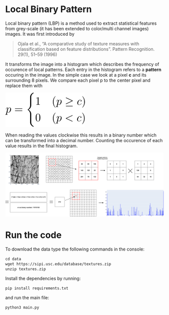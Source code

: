 # Local Binary Pattern

Local binary pattern (LBP) is a method used to extract statistical features from grey-scale (it has been extended to color/multi channel images) images.
It was first introduced by 

> Ojala et al., “A comparative study of texture 
measures with classification based on feature distributions”. Pattern 
Recognition. 29(1), 51–59 (1996) 

It transforms the image into a histogram which describes the frequency of occurence of local patterns. 
Each entry in the histogram refers to a **pattern** occuring in the image. In the simple case we look at a pixel **c** and its surrounding 8 pixels. We compare each pixel p to the center pixel and replace them with

![p%20=\begin{cases}1&(p\geq%20c)\\0&(p<c)\end{cases}](readme_images/comparison_rule.svg "test")

When reading the values clockwise this results in a binary number which can be transformed into a decimal number. Counting the occurence of each value results in the final histogram.


![Sketch to show how LBP works](readme_images/lbp_sketch.drawio.png "Image to LBP")



[comment]: <> (# Dataset)

[comment]: <> (>Dengxin Dai, Hayko Riemenschneider, and Luc Van Gool.. The Synthesizability of Texture Examples. In CVPR 2014.)


# Run the code

To download the data type the following commands in the console:


[comment]: <> (    #eth data)

[comment]: <> (    wget http://data.vision.ee.ethz.ch/daid/Synthesizability/ETH_Synthesizability.zip)

[comment]: <> (    unzip ETH_Synthesizability.zip )

    cd data
    wget https://sipi.usc.edu/database/textures.zip
    unzip textures.zip

Install the dependencies by running:

    pip install requirements.txt

and run the main file:

    python3 main.py
